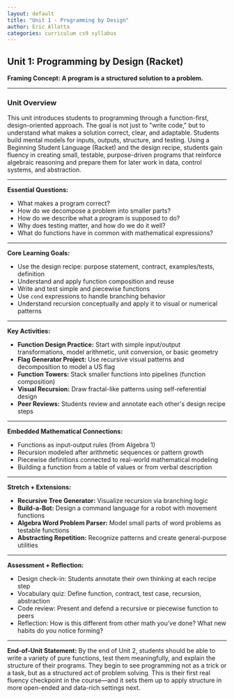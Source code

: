 ```yaml
---
layout: default
title: "Unit 1 - Programming by Design"
author: Eric Allatta
categories: curriculum cs9 syllabus
---
```


## Unit 1: Programming by Design (Racket)
**Framing Concept: A program is a structured solution to a problem.**

---

### Unit Overview
This unit introduces students to programming through a function-first, design-oriented approach. The goal is not just to "write code," but to understand what makes a solution correct, clear, and adaptable. Students build mental models for inputs, outputs, structure, and testing. Using a Beginning Student Language (Racket) and the design recipe, students gain fluency in creating small, testable, purpose-driven programs that reinforce algebraic reasoning and prepare them for later work in data, control systems, and abstraction.

---

**Essential Questions:**

* What makes a program correct?
* How do we decompose a problem into smaller parts?
* How do we describe what a program is supposed to do?
* Why does testing matter, and how do we do it well?
* What do functions have in common with mathematical expressions?

---

**Core Learning Goals:**

* Use the design recipe: purpose statement, contract, examples/tests, definition
* Understand and apply function composition and reuse
* Write and test simple and piecewise functions
* Use `cond` expressions to handle branching behavior
* Understand recursion conceptually and apply it to visual or numerical patterns

---

**Key Activities:**

* **Function Design Practice:** Start with simple input/output transformations, model arithmetic, unit conversion, or basic geometry
* **Flag Generator Project:** Use recursive visual patterns and decomposition to model a US flag
* **Function Towers:** Stack smaller functions into pipelines (function composition)
* **Visual Recursion:** Draw fractal-like patterns using self-referential design
* **Peer Reviews:** Students review and annotate each other's design recipe steps

---

**Embedded Mathematical Connections:**

* Functions as input-output rules (from Algebra 1)
* Recursion modeled after arithmetic sequences or pattern growth
* Piecewise definitions connected to real-world mathematical modeling
* Building a function from a table of values or from verbal description

---

**Stretch + Extensions:**

* **Recursive Tree Generator:** Visualize recursion via branching logic
* **Build-a-Bot:** Design a command language for a robot with movement functions
* **Algebra Word Problem Parser:** Model small parts of word problems as testable functions
* **Abstracting Repetition:** Recognize patterns and create general-purpose utilities

---

**Assessment + Reflection:**

* Design check-in: Students annotate their own thinking at each recipe step
* Vocabulary quiz: Define function, contract, test case, recursion, abstraction
* Code review: Present and defend a recursive or piecewise function to peers
* Reflection: How is this different from other math you’ve done? What new habits do you notice forming?

---

**End-of-Unit Statement:**
By the end of Unit 2, students should be able to write a variety of pure functions, test them meaningfully, and explain the structure of their programs. They begin to see programming not as a trick or a task, but as a structured act of problem solving. This is their first real fluency checkpoint in the course—and it sets them up to apply structure in more open-ended and data-rich settings next.
